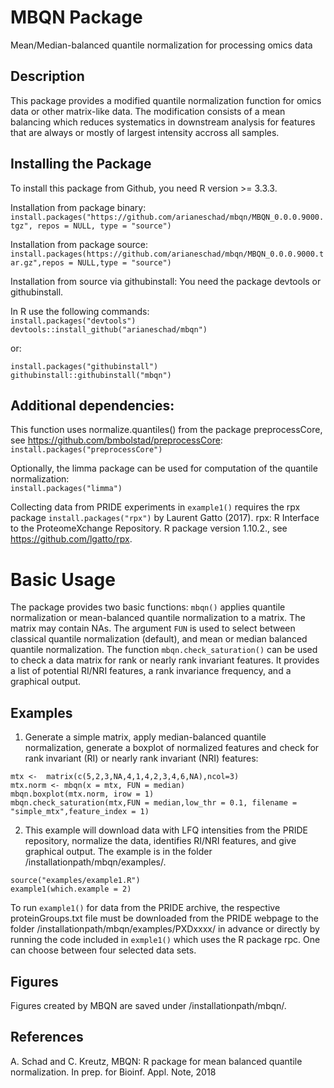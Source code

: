 # MBQN Package
Mean/Median-balanced quantile normalization for processing omics data

## Description
This package provides a modified quantile normalization function for omics data or other matrix-like data. The modification consists of a mean balancing which reduces systematics in downstream analysis for features that are always or mostly of largest intensity accross all samples. 

## Installing the Package

To install this package from Github, you need R version >= 3.3.3.

Installation from package binary: <br/>
`install.packages("https://github.com/arianeschad/mbqn/MBQN_0.0.0.9000.tgz", repos = NULL, type = "source")`

Installation from package source: <br/>
`install.packages(https://github.com/arianeschad/mbqn/MBQN_0.0.0.9000.tar.gz",repos = NULL,type = "source")`

Installation from source via githubinstall: You need the package devtools or githubinstall.<br/>

In R use the following commands:<br/>
`install.packages("devtools")`<br/>
`devtools::install_github("arianeschad/mbqn")`

or:

`install.packages("githubinstall")`<br/>
`githubinstall::githubinstall("mbqn")`

## Additional dependencies: 
This function uses normalize.quantiles() from the package preprocessCore, see https://github.com/bmbolstad/preprocessCore: <br/>
`install.packages("preprocessCore")`

Optionally, the limma package can be used for computation of the quantile normalization:<br/>
`install.packages("limma")`

Collecting data from PRIDE experiments in `example1()` requires the rpx package
`install.packages("rpx")`
by Laurent Gatto (2017). rpx: R Interface to the ProteomeXchange Repository. R package version 1.10.2., see https://github.com/lgatto/rpx.


# Basic Usage

The package provides two basic functions: `mbqn()` applies quantile normalization or mean-balanced quantile normalization to a matrix. The matrix may contain NAs. The argument `FUN` is used to select between classical quantile normalization (default), and mean or median balanced quantile normalization. The function `mbqn.check_saturation()` can be used to check a data matrix for rank or nearly rank invariant features. It provides a list of potential RI/NRI features, a rank invariance frequency, and a graphical output. 

## Examples
1. Generate a simple matrix, apply median-balanced quantile normalization, generate a boxplot of normalized features and check for rank invariant (RI) or nearly rank invariant (NRI) features:

`mtx <-  matrix(c(5,2,3,NA,4,1,4,2,3,4,6,NA),ncol=3)`<br/>
`mtx.norm <- mbqn(x = mtx, FUN = median)`<br/>
`mbqn.boxplot(mtx.norm, irow = 1)`<br/>
`mbqn.check_saturation(mtx,FUN = median,low_thr = 0.1, filename = "simple_mtx",feature_index = 1)`

2. This example will download data with LFQ intensities from the PRIDE repository, normalize the data, identifies RI/NRI features, and give graphical output. The example is in the folder /installationpath/mbqn/examples/.

`source("examples/example1.R")`<br/>
`example1(which.example = 2)`

To run `example1()` for data from the PRIDE archive, the respective proteinGroups.txt file must be downloaded from the PRIDE webpage to the folder /installationpath/mbqn/examples/PXDxxxx/ in advance or directly by running the code included in `exmple1()` which uses the R package rpc. One can choose between four selected data sets. 

## Figures
Figures created by MBQN are saved under /installationpath/mbqn/.

## References
A. Schad and C. Kreutz, MBQN: R package for mean balanced quantile normalization. In prep. for Bioinf. Appl. Note, 2018

